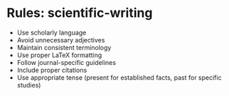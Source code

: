<!-- ---
!-- title: 2024-12-27 23:18:28
!-- author: Yusuke Watanabe
!-- date: /home/ywatanabe/.emacs.d/lisp/llemacs/workspace/resources/prompt-templates/components/03_rules/scientific-writing.md
!-- --- -->

# Rules: scientific-writing
* Use scholarly language
* Avoid unnecessary adjectives
* Maintain consistent terminology
* Use proper LaTeX formatting
* Follow journal-specific guidelines
* Include proper citations
* Use appropriate tense (present for established facts, past for specific studies)